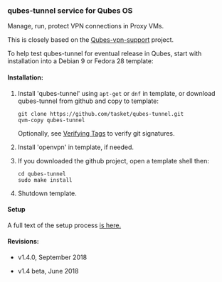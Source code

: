 ### qubes-tunnel service for Qubes OS

Manage, run, protect VPN connections in Proxy VMs.

This is closely based on the [Qubes-vpn-support](https://github.com/tasket/Qubes-vpn-support) project.

To help test qubes-tunnel for eventual release in Qubes, start with installation into a Debian 9 or Fedora 28 template:

#### Installation:

1. Install 'qubes-tunnel' using `apt-get` or `dnf` in template, or download qubes-tunnel from github and copy to template:
   ```
   git clone https://github.com/tasket/qubes-tunnel.git
   qvm-copy qubes-tunnel
   ```

   Optionally, see [Verifying Tags](https://git-scm.com/book/en/v2/Git-Tools-Signing-Your-Work) to verify git signatures.

2. Install 'openvpn' in template, if needed.

3. If you downloaded the github project, open a template shell then:
   ```
   cd qubes-tunnel
   sudo make install
   ```

4. Shutdown template.

#### Setup

   A full text of the setup process [is here.](https://github.com/tasket/qubes-doc/blob/tunnel/configuration/vpn.md#set-up-a-proxyvm-as-a-vpn-gateway-using-the-qubes-tunnel-service)


#### Revisions:

* v1.4.0, September 2018

* v1.4 beta, June 2018

